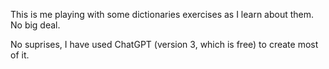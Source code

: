 This is me playing with some dictionaries exercises as I learn about them. No big deal.

No suprises, I have used ChatGPT (version 3, which is free) to create most of it. 